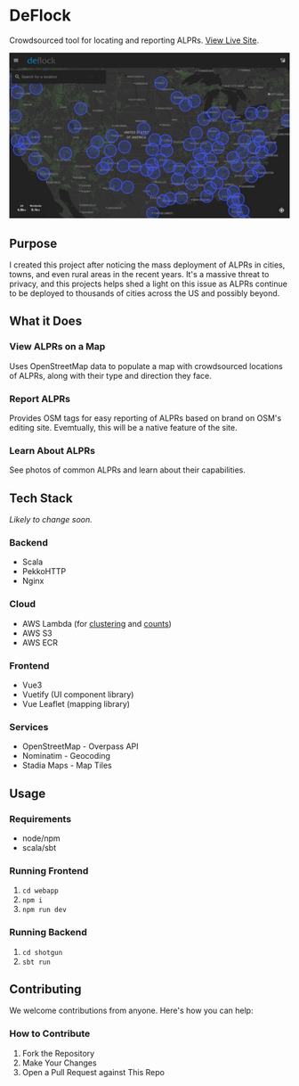 # DeFlock

Crowdsourced tool for locating and reporting ALPRs. [View Live Site](https://deflock.me).

![DeFlock Screenshot](./webapp/public/deflock-screenshot.webp)

## Purpose

I created this project after noticing the mass deployment of ALPRs in cities, towns, and even rural areas in the recent years. It's a massive threat to privacy, and this projects helps shed a light on this issue as ALPRs continue to be deployed to thousands of cities across the US and possibly beyond.

## What it Does

### View ALPRs on a Map
Uses OpenStreetMap data to populate a map with crowdsourced locations of ALPRs, along with their type and direction they face.

### Report ALPRs
Provides OSM tags for easy reporting of ALPRs based on brand on OSM's editing site. Evemtually, this will be a native feature of the site.

### Learn About ALPRs
See photos of common ALPRs and learn about their capabilities.

## Tech Stack

_Likely to change soon._

### Backend
* Scala
* PekkoHTTP
* Nginx

### Cloud
* AWS Lambda (for [clustering](serverless/alpr_clusters) and [counts](serverless/alpr_counts))
* AWS S3
* AWS ECR

### Frontend
* Vue3
* Vuetify (UI component library)
* Vue Leaflet (mapping library)

### Services
* OpenStreetMap - Overpass API
* Nominatim - Geocoding
* Stadia Maps - Map Tiles

## Usage

### Requirements
* node/npm
* scala/sbt

### Running Frontend

1. `cd webapp`
2. `npm i`
3. `npm run dev`

### Running Backend

1. `cd shotgun`
2. `sbt run`

## Contributing

We welcome contributions from anyone. Here's how you can help:

### How to Contribute

1. Fork the Repository
2. Make Your Changes
3. Open a Pull Request against This Repo
